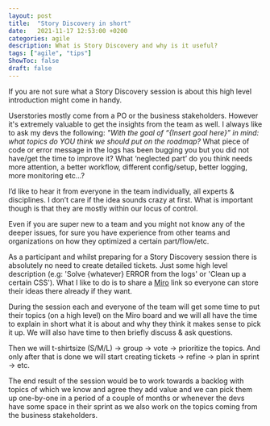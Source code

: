 ```yaml
---
layout: post
title:  "Story Discovery in short"
date:   2021-11-17 12:53:00 +0200
categories: agile
description: What is Story Discovery and why is it useful?
tags: ["agile", "tips"]
ShowToc: false
draft: false
---
```


If you are not sure what a Story Discovery session is about this high level introduction might come in handy.

Userstories mostly come from a PO or the business stakeholders. However it's extremely valuable to get the insights from the team as well. I always like to ask my devs the following: _"With the goal of “{Insert goal here}” in mind: what topics do YOU think we should put on the roadmap?_ What piece of code or error message in the logs has been bugging you but you did not have/get the time to improve it? What ‘neglected part’ do you think needs more attention, a better workflow, different config/setup, better logging, more monitoring etc…? 

I’d like to hear it from everyone in the team individually, all experts & disciplines. I don’t care if the idea sounds crazy at first. What is important though is that they are mostly within our locus of control.

Even if you are super new to a team and you might not know any of the deeper issues, for sure you have experience from other teams and organizations on how they optimized a certain part/flow/etc.

As a participant and whilst preparing for a Story Discovery session there is absolutely no need to create detailed tickets. Just some high level description (e.g: 'Solve {whatever} ERROR from the logs' or 'Clean up a certain CSS'). What I like to do is to share a [Miro](https://www.miro.com) link so everyone can store their ideas there already if they want. 

During the session each and everyone of the team will get some time to put their topics (on a high level) on the Miro board and we will all have the time to explain in short what it is about and why they think it makes sense to pick it up. We will also have time to then briefly discuss & ask questions.

Then we will t-shirtsize (S/M/L) -> group -> vote -> prioritize the topics. And only after that is done we will start creating tickets -> refine -> plan in sprint -> etc.

The end result of the session would be to work towards a backlog with topics of which we know and agree they add value and we can pick them up one-by-one in a period of a couple of months or whenever the devs have some space in their sprint as we also work on the topics coming from the business stakeholders.
